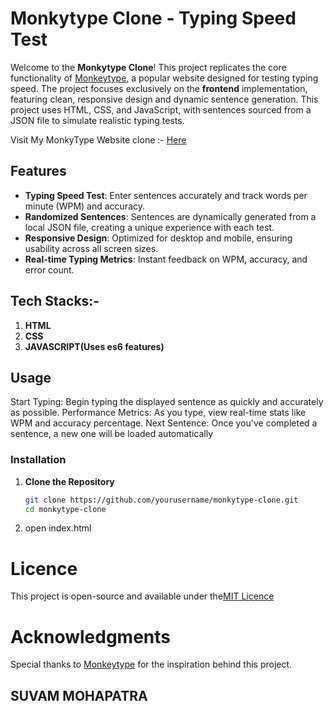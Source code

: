 # Monkytype Clone - Typing Speed Test

Welcome to the **Monkytype Clone**! This project replicates the core functionality of [Monkeytype](https://monkeytype.com), a popular website designed for testing typing speed. The project focuses exclusively on the **frontend** implementation, featuring clean, responsive design and dynamic sentence generation. This project uses HTML, CSS, and JavaScript, with sentences sourced from a JSON file to simulate realistic typing tests.

Visit My MonkyType Website clone :- [Here]()

## Features

- **Typing Speed Test**: Enter sentences accurately and track words per minute (WPM) and accuracy.
- **Randomized Sentences**: Sentences are dynamically generated from a local JSON file, creating a unique experience with each test.
- **Responsive Design**: Optimized for desktop and mobile, ensuring usability across all screen sizes.
- **Real-time Typing Metrics**: Instant feedback on WPM, accuracy, and error count.

## Tech Stacks:-

1. **HTML**
2. **CSS**
3. **JAVASCRIPT(Uses es6 features)**

## Usage

Start Typing: Begin typing the displayed sentence as quickly and accurately as possible.
Performance Metrics: As you type, view real-time stats like WPM and accuracy percentage.
Next Sentence: Once you've completed a sentence, a new one will be loaded automatically

### Installation

1. **Clone the Repository**

   ```bash
   git clone https://github.com/yourusername/monkytype-clone.git
   cd monkytype-clone
   ```

2. open index.html

# Licence

This project is open-source and available under the[MIT Licence](https://docs.github.com/en/repositories/managing-your-repositorys-settings-and-features/customizing-your-repository/licensing-a-repository)


# Acknowledgments
Special thanks to [Monkeytype](https://monkeytype.com/) for the inspiration behind this project.


## SUVAM MOHAPATRA